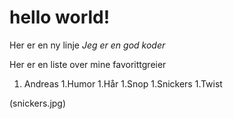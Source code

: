 # hello world!

Her er en ny linje
_Jeg er en god koder_

Her er en liste over mine favorittgreier
1. Andreas
  1.Humor
  1.Hår
1.Snop
  1.Snickers
  1.Twist
  
(snickers.jpg)


